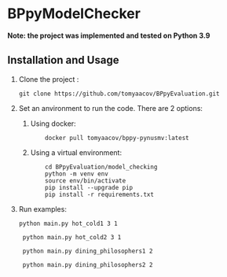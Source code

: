 # BPpyModelChecker

<b>Note: the project was implemented and tested on Python 3.9</b>

## Installation and Usage

1. Clone the project :
    ```shell
    git clone https://github.com/tomyaacov/BPpyEvaluation.git
    ```

2. Set an anvironment to run the code. There are 2 options:
    1. Using docker:
        ```shell
            docker pull tomyaacov/bppy-pynusmv:latest
        ```
    2. Using a virtual environment:
        ```shell
            cd BPpyEvaluation/model_checking
            python -m venv env 
            source env/bin/activate
            pip install --upgrade pip
            pip install -r requirements.txt
        ```
3. Run examples:
    ```shell
    python main.py hot_cold1 3 1
    ```
   ```shell
    python main.py hot_cold2 3 1
    ```
   ```shell
    python main.py dining_philosophers1 2
    ```
   ```shell
    python main.py dining_philosophers2 2
    ```